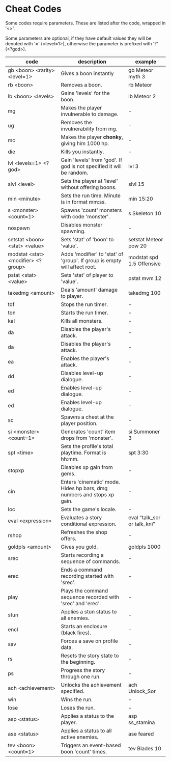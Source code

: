 # Cheat Codes

Some codes require parameters. These are listed after the code, wrapped in '<>'.

Some parameters are optional, if they have default values they will be denoted with '=' (<level=1>), otherwise the parameter is prefixed with '?' (<?god>).

| code                                  | description                                                               | example                     | 
|---------------------------------------|---------------------------------------------------------------------------|-----------------------------|
| gb \<boon> \<rarity> \<level=1>       | Gives a boon instantly                                                    | gb Meteor myth 3            | 
| rb \<boon>                            | Removes a boon.                                                           | rb Meteor                   | 
| lb \<boon> \<levels>                  | Gains 'levels' for the boon.                                              | lb Meteor 2                 | 
| mg                                    | Makes the player invulnerable to damage.                                  | -                           | 
| ug                                    | Removes the invulnerability from mg.                                      | -                           | 
| mc                                    | Makes the player **chonky**, giving him 1000 hp.                          | -                           | 
| die                                   | Kills you instantly.                                                      | -                           | 
| lvl \<levels=1> \<?god>               | Gain 'levels' from 'god'. If god is not specified it will be random.      | lvl 3                       | 
| slvl \<level>                         | Sets the player at 'level' without offering boons.                        | slvl 15                     | 
| min \<minute>                         | Sets the run time. Minute is in format mm:ss.                             | min 15:20                   | 
| s \<monster> \<count=1>               | Spawns 'count' monsters with code 'monster'.                              | s Skeleton 10               | 
| nospawn                               | Disables monster spawning.                                                | -                           | 
| setstat \<boon> \<stat> \<value>      | Sets 'stat' of 'boon' to 'value'.                                         | setstat Meteor pow 20       | 
| modstat \<stat> \<modifier> \<?group> | Adds 'modifier' to 'stat' of 'group'. If group is empty will affect root. | modstat spd 1.5 Offensive   | 
| pstat \<stat> \<value>                | Sets 'stat' of player to 'value'.                                         | pstat mvm 12                | 
| takedmg \<amount>                     | Deals 'amount' damage to player.                                          | takedmg 100                 | 
| tof                                   | Stops the run timer.                                                      | -                           | 
| ton                                   | Starts the run timer.                                                     | -                           | 
| kal                                   | Kills all monsters.                                                       | -                           | 
| da                                    | Disables the player's attack.                                             | -                           | 
| da                                    | Disables the player's attack.                                             | -                           | 
| ea                                    | Enables the player's attack.                                              | -                           | 
| dd                                    | Disables level-up dialogue.                                               | -                           | 
| ed                                    | Enables level-up dialogue.                                                | -                           | 
| ed                                    | Enables level-up dialogue.                                                | -                           | 
| sc                                    | Spawns a chest at the player position.                                    | -                           | 
| si \<monster> \<count=1>              | Generates 'count' item drops from 'monster'.                              | si Summoner 3               | 
| spt \<time>                           | Sets the profile's total playtime. Format is hh:mm.                       | spt 3:30                    | 
| stopxp                                | Disables xp gain from gems.                                               | -                           | 
| cin                                   | Enters 'cinematic' mode. Hides hp bars, dmg numbers and stops xp gain.    | -                           | 
| loc                                   | Sets the game's locale.                                                   | -                           | 
| eval \<expression>                    | Evaluates a story conditional expression.                                 | eval "talk_sor or talk_kni" | 
| rshop                                 | Refreshes the shop offers.                                                | -                           | 
| goldpls \<amount>                     | Gives you gold.                                                           | goldpls 1000                | 
| srec                                  | Starts recording a sequence of commands.                                  | -                           | 
| erec                                  | Ends a command recording started with 'srec'.                             | -                           | 
| play                                  | Plays the command sequence recorded with 'srec' and 'erec'.               | -                           | 
| stun                                  | Applies a stun status to all enemies.                                     | -                           | 
| encl                                  | Starts an enclosure (black fires).                                        | -                           | 
| sav                                   | Forces a save on profile data.                                            | -                           | 
| rs                                    | Resets the story state to the beginning.                                  | -                           | 
| ps                                    | Progress the story through one run.                                       | -                           | 
| ach \<achievement>                    | Unlocks the achievement specified.                                        | ach Unlock_Sor              | 
| win                                   | Wins the run.                                                             | -                           | 
| lose                                  | Loses the run.                                                            | -                           | 
| asp \<status>                         | Applies a status to the player.                                           | asp ss_stamina              | 
| ase \<status>                         | Applies a status to all active enemies.                                   | ase feared                  | 
| tev \<boon> \<count=1>                | Triggers an event-based boon 'count' times.                               | tev Blades 10               | 
